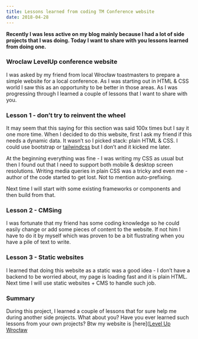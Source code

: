 ```yaml
---
title: Lessons learned from coding TM Conference website
date: 2018-04-28
---
```


**Recently I was less active on my blog mainly because I had a lot of side projects that I was doing. Today I want to share with you lessons learned from doing one.**

### Wroclaw LevelUp conference website

I was asked by my friend from local Wrocław toastmasters to prepare a simple website for a local conference. As I was starting out in HTML & CSS world I saw this as an opportunity to be better in those areas. As I was progressing through I learned a couple of lessons that I want to share with you.

### Lesson 1 - don’t try to reinvent the wheel

It may seem that this saying for this section was said 100x times but I say it one more time. When I decided to do this website, first I ask my friend if this needs a dynamic data. It wasn’t so I picked stack: plain HTML & CSS. I could use bootstrap or [tailwindcss](tailwindcss.com) but I don’t and it kicked me later.

At the beginning everything was fine - I was writing my CSS as usual but then I found out that I need to support both mobile & desktop screen resolutions. Writing media queries in plain CSS was a tricky and even me - author of the code started to get lost. Not to mention auto-prefixing.

Next time I will start with some existing frameworks or components and then build from that.

### Lesson 2 - CMSing

I was fortunate that my friend has some coding knowledge so he could easily change or add some pieces of content to the website. If not him I have to do it by myself which was proven to be a bit flustrating when you have a pile of text to write.

### Lesson 3 - Static websites

I learned that doing this website as a static was a good idea - I don’t have a backend to be worried about, my page is loading fast and it is plain HTML. Next time I will use static websites + CMS to handle such job.

### Summary

During this project, I learned a couple of lessons that for sure help me during another side projects. What about you? Have you ever learned such lessons from your own projects? Btw my website is [here]([Level Up Wrocław](https://quirky-lichterman-a17d51.netlify.com/)
